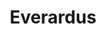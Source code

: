 ---
id: 17
title: Everardus
description: ...
keyword: Onderzoeker
pseudonym: true
image: 50541fbe-94e8-42f9-9223-b7d94b361217.jpg
---